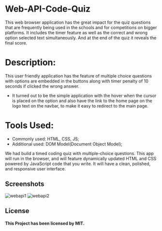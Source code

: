# Web-API-Code-Quiz

This web browser application has the great impact for the quiz questions that are frequently being used in the schools and for competitions on bigger platforms. It includes the timer feature as well as the correct and wrong option selected text simultaneously. And at the end of the quiz it reveals the final score.
# Description:
This user friendly application has the feature of multiple choice questions with options are embedded in the buttons along with timer penalty of 10 seconds if clicked the wrong answer. 
- It turned out to be the simple application with the hover when the cursor is placed on the option and also have the link to the home page on the logo text on the navbar, to make it easy to redirect to the main page.
# Tools Used:
- Commonly used: HTML, CSS, JS;
- Additional used: DOM Model(Document Object Model);

We had build a timed coding quiz with multiple-choice questions. This app will run in the browser, and will feature dynamically updated HTML and CSS powered by JavaScript code that you write. It will have a clean, polished, and responsive user interface.

## Screenshots
![webapi1](https://user-images.githubusercontent.com/114631240/221445992-89ca331c-7ee9-41c4-9db6-7bd63534eb8e.png)
![webapi2](https://user-images.githubusercontent.com/114631240/221446001-9d68be23-ceaa-40c3-b7dc-9b0b7a12691f.png)

## License
#### This Project has been licensed by MIT.
